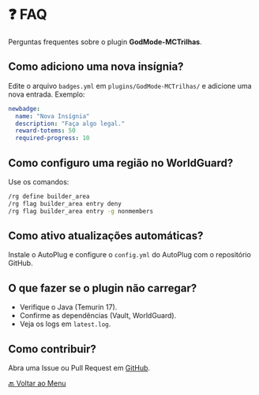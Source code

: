 # ❓ FAQ

Perguntas frequentes sobre o plugin **GodMode-MCTrilhas**.

## Como adiciono uma nova insígnia?
Edite o arquivo `badges.yml` em `plugins/GodMode-MCTrilhas/` e adicione uma nova entrada. Exemplo:
```yaml
newbadge:
  name: "Nova Insígnia"
  description: "Faça algo legal."
  reward-totems: 50
  required-progress: 10
```

## Como configuro uma região no WorldGuard?
Use os comandos:
```bash
/rg define builder_area
/rg flag builder_area entry deny
/rg flag builder_area entry -g nonmembers
```

## Como ativo atualizações automáticas?
Instale o AutoPlug e configure o `config.yml` do AutoPlug com o repositório GitHub.

## O que fazer se o plugin não carregar?
- Verifique o Java (Temurin 17).
- Confirme as dependências (Vault, WorldGuard).
- Veja os logs em `latest.log`.

## Como contribuir?
Abra uma Issue ou Pull Request em [GitHub](https://github.com/magnocat/GodMode-MCTrilhas).

[🔙 Voltar ao Menu](index.md)